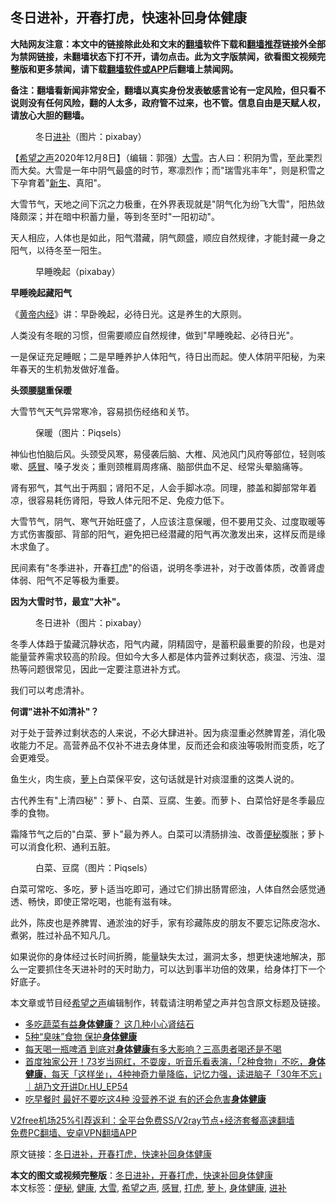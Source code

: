  <h2>冬日进补，开春打虎，快速补回身体健康</h2> <p class="notice"><b>大陆网友注意：本文中的链接除此处和文末的<a href="https://github.com/bannedbook/fanqiang" >翻墙</a>软件下载和<a href="https://github.com/killgcd/justmysocks/blob/master/README.md">翻墙推荐</a>链接外全部为禁网链接，未翻墙状态下打不开，请勿点击。此为文字版禁闻，欲看图文视频完整版和更多禁闻，请下载<a href="https://github.com/bannedbook/fanqiang">翻墙软件或APP</a>后翻墙上禁闻网。</p><p>备注：翻墙看新闻非常安全，翻墙以真实身份发表敏感言论有一定风险，但只看不说则没有任何风险，翻的人太多，政府管不过来，也不管。信息自由是天赋人权，请放心大胆的翻墙。</b></p>  <div class="entry"> <figure><figcaption>冬日<a href="https://www.bannedbook.org/bnews/tag/%E8%BF%9B%E8%A1%A5/" class="st_tag internal_tag" rel="tag" title="标签 进补 下的日志">进补</a>（图片：pixabay）</figcaption></figure> <p>【<span class='wp_keywordlink_affiliate'><a href="https://www.soundofhope.org" title="希望之声" target="_blank">希望之声</a></span>2020年12月8日】（编辑：郭强）<a href="https://www.bannedbook.org/bnews/tag/%E5%A4%A7%E9%9B%AA/" class="st_tag internal_tag" rel="tag" title="标签 大雪 下的日志">大雪</a>。古人曰：积阴为雪，至此栗烈而大矣。大雪是一年中阴气最盛的时节，寒凛烈作；而&quot;瑞雪兆丰年&quot;，则是积雪之下孕育着&quot;<span class='wp_keywordlink'><a href="https://www.bannedbook.org/forum2/topic1642.html" title="正见网《新生》" target="_blank">新生</a></span>、真阳&quot;。</p> <p>大雪节气，天地之间下沉之力极重，在外界表现就是&quot;阴气化为纷飞大雪&quot;，阳热敛降颇深；并在暗中积蓄力量，等到冬至时&quot;一阳初动&quot;。</p> <p>天人相应，人体也是如此，阳气潜藏，阴气颇盛，顺应自然规律，才能封藏一身之阳气，以待冬至一阳生。</p> <figure><figcaption>早睡晚起（pixabay）</figcaption></figure> <p><strong>早睡晚起藏阳气</strong></p> <p>《<span class='wp_keywordlink'><a href="https://www.bannedbook.org/forum24/topic3903.html" title="《黄帝内经》" target="_blank">黄帝内经</a></span>》讲：早卧晚起，必待日光。这是养生的大原则。</p> <p>人类没有冬眠的习惯，但需要顺应自然规律，做到&quot;早睡晚起、必待日光&quot;。</p>  <p>一是保证充足睡眠；二是早睡养护人体阳气，待日出而起。使人体阴平阳秘，为来年春天的生机勃发做好准备。</p> <p><strong>头颈腰腿重保暖</strong></p> <p>大雪节气天气异常寒冷，容易损伤经络和关节。</p> <figure><figcaption>保暖（图片：Piqsels）</figcaption></figure> <p>神仙也怕脑后风。头颈受风寒，易侵袭后脑、大椎、风池风门风府等部位，轻则咳嗽、<a href="https://www.bannedbook.org/bnews/tag/%E6%84%9F%E5%86%92/" class="st_tag internal_tag" rel="tag" title="标签 感冒 下的日志">感冒</a>、嗓子发炎；重则颈椎肩周疼痛、脑部供血不足、经常头晕脑痛等。</p> <p>肾有邪气，其气出于两腘；肾阳不足，人会手脚冰凉。同理，膝盖和脚部常年着凉，很容易耗伤肾阳，导致人体元阳不足、免疫力低下。</p> <p>大雪节气，阴气、寒气开始旺盛了，人应该注意保暖，但不要用艾灸、过度取暖等方式伤害腹部、背部的阳气，避免把已经潜藏的阳气再次激发出来，这样反而是缘木求鱼了。</p>  <p>民间素有&quot;冬季进补，开春<a href="https://www.bannedbook.org/bnews/tag/%E6%89%93%E8%99%8E/" class="st_tag internal_tag" rel="tag" title="标签 打虎 下的日志">打虎</a>&quot;的俗语，说明冬季进补，对于改善体质，改善肾虚体弱、阳气不足等极为重要。</p> <p><strong>因为大雪时节，最宜&quot;大补&quot;。</strong></p> <figure><figcaption>冬日进补（图片：pixabay）</figcaption></figure> <p>冬季人体趋于蛰藏沉静状态，阳气内藏，阴精固守，是蓄积最重要的阶段，也是对能量营养需求较高的阶段。但如今大多人都是体内营养过剩状态，痰湿、污浊、湿热等问题很常见，因此一定要注意进补方式。</p> <p>我们可以考虑清补。</p> <p><strong>何谓&quot;进补不如清补&quot;？</strong></p> <p>对于处于营养过剩状态的人来说，不必大肆进补。因为痰湿重必然脾胃差，消化吸收能力不足。高营养品不仅补不进去身体里，反而还会和痰浊等吸附而变质，吃了会更难受。</p>  <p>鱼生火，肉生痰，<a href="https://www.bannedbook.org/bnews/tag/%e8%90%9d%e5%8d%9c/" class="st_tag internal_tag" rel="tag" title="标签 萝卜 下的日志">萝卜</a>白菜保平安，这句话就是针对痰湿重的这类人说的。</p> <p>古代养生有&quot;上清四秘&quot;：萝卜、白菜、豆腐、生姜。而萝卜、白菜恰好是冬季最应季的食物。</p> <p>霜降节气之后的&quot;白菜、萝卜&quot;最为养人。白菜可以清肠排浊、改善<a href="https://www.bannedbook.org/bnews/tag/%e4%be%bf%e7%a7%98/" class="st_tag internal_tag" rel="tag" title="标签 便秘 下的日志">便秘</a>腹胀；萝卜可以消食化积、通利五脏。</p> <figure><figcaption>白菜、豆腐（图片：Piqsels）</figcaption></figure> <p>白菜可常吃、多吃，萝卜适当吃即可，通过它们排出肠胃瘀浊，人体自然会感觉通透、畅快，即使正常吃喝，也能有滋有味。</p> <p>此外，陈皮也是养脾胃、通淤浊的好手，家有珍藏陈皮的朋友不要忘记陈皮泡水、煮粥，胜过补品不知凡几。</p> <p>如果说你的身体经过长时间折腾，能量缺失太过，漏洞太多，想更快速地解决，那么一定要抓住冬天进补时的天时助力，可以达到事半功倍的效果，给身体打下一个好底子。</p>  <p>本文章或节目经<a href="https://www.bannedbook.org/bnews/tag/%e5%b8%8c%e6%9c%9b%e4%b9%8b%e5%a3%b0/" class="st_tag internal_tag" rel="tag" title="标签 希望之声 下的日志">希望之声</a>编辑制作，转载请注明希望之声并包含原文标题及链接。</p> <ul class='op-related-articles' title='相关阅读'> <li><a href='https://www.bannedbook.org/bnews/comments/20201202/1440591.html' target='_blank'>多吃蔬菜有益<b>身体健康</b>？ 这几种小心肾结石</a></li> <li><a href='https://www.bannedbook.org/bnews/health/20201030/1422693.html' target='_blank'>5种“臭味”食物 保护<b>身体健康</b></a></li> <li><a href='https://www.bannedbook.org/bnews/health/20201023/1418761.html' target='_blank'>每天喝一瓶啤酒 到底对<b>身体健康</b>有多大影响？三高患者喝还是不喝</a></li> <li><a href='https://www.bannedbook.org/bnews/bannedvideo/20201016/1414494.html' target='_blank'>首度独家公开！73岁当网红，不耍废，听音乐看表演，「2种食物」不吃，<b>身体健康</b>，每天「这样坐」，4种神奇力量降临，记忆力强，读进脑子「30年不忘」｜胡乃文开讲Dr.HU_EP54</a></li> <li><a href='https://www.bannedbook.org/bnews/health/20200830/1388067.html' target='_blank'>吃早餐时 最好不要吃这4种 没营养不说 有的还会危害<b>身体健康</b></a></li> </ul> <p class="texttj"> <a href="https://www.bannedbook.org/forum23/topic22702.html" target="_blank">V2free机场25%引荐返利：全平台免费SS/V2ray节点+经济套餐高速翻墙</a><br/> <a href="https://github.com/bannedbook/fanqiang/wiki/%E7%A6%81%E9%97%BB%E7%BD%91%E5%AE%89%E5%8D%93%E7%BF%BB%E5%A2%99%E6%96%B0%E9%97%BBAPP" target="_blank">免费PC翻墙、安卓VPN翻墙APP</a></p><p>原文链接：<a class="src_link"  href="https://www.soundofhope.org/post/451165" target="_blank">冬日进补，开春打虎，快速补回身体健康</a></p><a name='sharetosocial'></a>       <div><b>本文的图文或视频完整版</b>：<a href='https://www.bannedbook.org/bnews/comments/20201208/1444169.html'>冬日进补，开春打虎，快速补回身体健康</a></div>  </div><!--END ENTRY--> <div class="postfooter"> <div>本文标签：<a href="https://www.bannedbook.org/bnews/tag/%e4%be%bf%e7%a7%98/" rel="tag">便秘</a>, <a href="https://www.bannedbook.org/bnews/tag/%e5%81%a5%e5%ba%b7/" rel="tag">健康</a>, <a href="https://www.bannedbook.org/bnews/tag/%E5%A4%A7%E9%9B%AA/" rel="tag">大雪</a>, <a href="https://www.bannedbook.org/bnews/tag/%e5%b8%8c%e6%9c%9b%e4%b9%8b%e5%a3%b0/" rel="tag">希望之声</a>, <a href="https://www.bannedbook.org/bnews/tag/%E6%84%9F%E5%86%92/" rel="tag">感冒</a>, <a href="https://www.bannedbook.org/bnews/tag/%E6%89%93%E8%99%8E/" rel="tag">打虎</a>, <a href="https://www.bannedbook.org/bnews/tag/%e8%90%9d%e5%8d%9c/" rel="tag">萝卜</a>, <a href="https://www.bannedbook.org/bnews/tag/%E8%BA%AB%E4%BD%93%E5%81%A5%E5%BA%B7/" rel="tag">身体健康</a>, <a href="https://www.bannedbook.org/bnews/tag/%E8%BF%9B%E8%A1%A5/" rel="tag">进补</a></div>  </div><!--END POSTFOOTER--> 